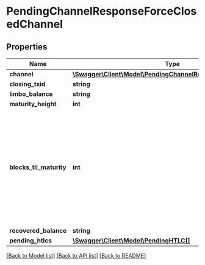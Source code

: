 # PendingChannelResponseForceClosedChannel

## Properties
Name | Type | Description | Notes
------------ | ------------- | ------------- | -------------
**channel** | [**\Swagger\Client\Model\PendingChannelResponsePendingChannel**](PendingChannelResponsePendingChannel.md) |  | [optional] 
**closing_txid** | **string** |  | [optional] 
**limbo_balance** | **string** |  | [optional] 
**maturity_height** | **int** |  | [optional] 
**blocks_til_maturity** | **int** | Remaining # of blocks until the commitment output can be swept. Negative values indicate how many blocks have passed since becoming mature. | [optional] 
**recovered_balance** | **string** |  | [optional] 
**pending_htlcs** | [**\Swagger\Client\Model\PendingHTLC[]**](PendingHTLC.md) |  | [optional] 

[[Back to Model list]](../README.md#documentation-for-models) [[Back to API list]](../README.md#documentation-for-api-endpoints) [[Back to README]](../README.md)


